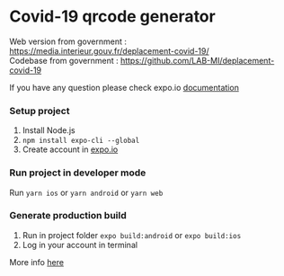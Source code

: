 # Covid-19 qrcode generator
Web version from government : https://media.interieur.gouv.fr/deplacement-covid-19/  
Codebase from government : https://github.com/LAB-MI/deplacement-covid-19


If you have any question please check expo.io [documentation](https://docs.expo.io/versions/latest/)

### Setup project

1. Install Node.js
2. `npm install expo-cli --global`
3. Create account in [expo.io](expo.io)

### Run project in developer mode

Run `yarn ios` or `yarn android` or `yarn web`


### Generate production build

1. Run in project folder `expo build:android` or `expo build:ios`
2. Log in your account in terminal

More info [here](https://docs.expo.io/versions/latest/distribution/building-standalone-apps/)